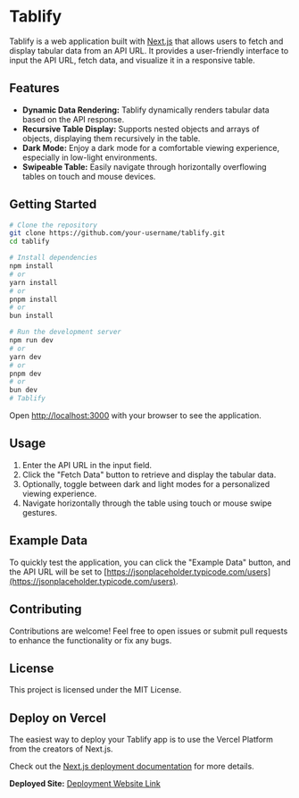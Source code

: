 # Tablify

Tablify is a web application built with [Next.js](https://nextjs.org/) that allows users to fetch and display tabular data from an API URL. It provides a user-friendly interface to input the API URL, fetch data, and visualize it in a responsive table.

## Features

- **Dynamic Data Rendering:** Tablify dynamically renders tabular data based on the API response.
- **Recursive Table Display:** Supports nested objects and arrays of objects, displaying them recursively in the table.
- **Dark Mode:** Enjoy a dark mode for a comfortable viewing experience, especially in low-light environments.
- **Swipeable Table:** Easily navigate through horizontally overflowing tables on touch and mouse devices.

## Getting Started

```bash
# Clone the repository
git clone https://github.com/your-username/tablify.git
cd tablify

# Install dependencies
npm install
# or
yarn install
# or
pnpm install
# or
bun install

# Run the development server
npm run dev
# or
yarn dev
# or
pnpm dev
# or
bun dev
# Tablify
```
Open [http://localhost:3000](http://localhost:3000) with your browser to see the application.

## Usage

1. Enter the API URL in the input field.
2. Click the "Fetch Data" button to retrieve and display the tabular data.
3. Optionally, toggle between dark and light modes for a personalized viewing experience.
4. Navigate horizontally through the table using touch or mouse swipe gestures.

## Example Data

To quickly test the application, you can click the "Example Data" button, and the API URL will be set to [https://jsonplaceholder.typicode.com/users](https://jsonplaceholder.typicode.com/users).

## Contributing

Contributions are welcome! Feel free to open issues or submit pull requests to enhance the functionality or fix any bugs.

## License

This project is licensed under the MIT License.

## Deploy on Vercel

The easiest way to deploy your Tablify app is to use the Vercel Platform from the creators of Next.js.

Check out the [Next.js deployment documentation](https://nextjs.org/docs/deployment) for more details.

**Deployed Site:** [Deployment Website Link](https://tablify-data.vercel.app/)

<!-- ![Tablify Preview: Before tabular data](public/preview-img-1.png)

![Tablify Preview: After tabular data](public/preview-img-2.png) -->
